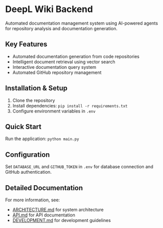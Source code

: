 # DeepL Wiki Backend
Automated documentation management system using AI-powered agents for repository analysis and documentation generation.

## Key Features
* Automated documentation generation from code repositories
* Intelligent document retrieval using vector search
* Interactive documentation query system
* Automated GitHub repository management

## Installation & Setup
1. Clone the repository
2. Install dependencies: `pip install -r requirements.txt`
3. Configure environment variables in `.env`

## Quick Start
Run the application: `python main.py`

## Configuration
Set `DATABASE_URL` and `GITHUB_TOKEN` in `.env` for database connection and GitHub authentication.

## Detailed Documentation
For more information, see:
* [ARCHITECTURE.md](ARCHITECTURE.md) for system architecture
* [API.md](API.md) for API documentation
* [DEVELOPMENT.md](DEVELOPMENT.md) for development guidelines